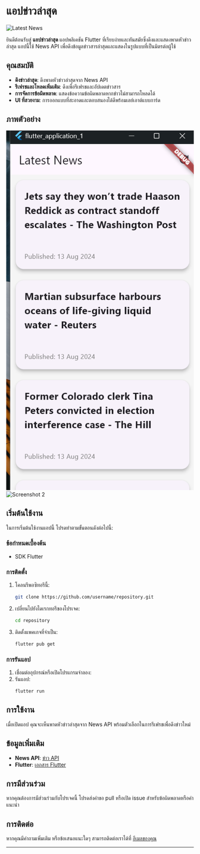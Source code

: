 # แอปข่าวล่าสุด

![Latest News](https://img.shields.io/badge/version-1.0-blue.svg)

ยินดีต้อนรับสู่ **แอปข่าวล่าสุด** แอปพลิเคชัน Flutter ที่เรียบง่ายและทันสมัยซึ่งดึงและแสดงพาดหัวข่าวล่าสุด แอปนี้ใช้ News API เพื่อดึงข้อมูลข่าวสารล่าสุดและแสดงในรูปแบบที่เป็นมิตรต่อผู้ใช้

## คุณสมบัติ

- **ดึงข่าวล่าสุด**: ดึงพาดหัวข่าวล่าสุดจาก News API
- **รีเฟรชและโหลดเพิ่มเติม**: ดึงเพื่อรีเฟรชและอัปเดตข่าวสาร
- **การจัดการข้อผิดพลาด**: แสดงข้อความข้อผิดพลาดหากข่าวไม่สามารถโหลดได้
- **UI ที่สวยงาม**: การออกแบบที่สะอาดและตอบสนองได้ดีพร้อมเลย์เอาต์แบบการ์ด

## ภาพตัวอย่าง

![Screenshot 1](im/111.png)
![Screenshot 2](https://via.placeholder.com/600x400.png?text=Screenshot+2)

## เริ่มต้นใช้งาน

ในการเริ่มต้นใช้งานแอปนี้ โปรดทำตามขั้นตอนดังต่อไปนี้:

### ข้อกำหนดเบื้องต้น

- SDK Flutter

### การติดตั้ง

1. โคลนรีพอซิทอรีนี้:
   ```bash
   git clone https://github.com/username/repository.git
   ```
2. เปลี่ยนไปยังไดเรกทอรีของโปรเจค:
   ```bash
   cd repository
   ```
3. ติดตั้งแพคเกจที่จำเป็น:
   ```bash
   flutter pub get
   ```

### การรันแอป

1. เชื่อมต่ออุปกรณ์หรือเปิดโปรแกรมจำลอง:
2. รันแอป:
   ```bash
   flutter run
   ```

## การใช้งาน

เมื่อเปิดแอป คุณจะเห็นพาดหัวข่าวล่าสุดจาก News API พร้อมตัวเลือกในการรีเฟรชเพื่อดึงข่าวใหม่

## ข้อมูลเพิ่มเติม

- **News API**: [ข่าว API](https://newsapi.org/)
- **Flutter**: [เอกสาร Flutter](https://flutter.dev/docs)

## การมีส่วนร่วม

หากคุณต้องการมีส่วนร่วมกับโปรเจคนี้ โปรดส่งคำขอ pull หรือเปิด issue สำหรับข้อผิดพลาดหรือคำแนะนำ

## การติดต่อ

หากคุณมีคำถามเพิ่มเติม หรือข้อเสนอแนะใดๆ สามารถติดต่อเราได้ที่ [อีเมลของคุณ](mailto:you@example.com)

---

